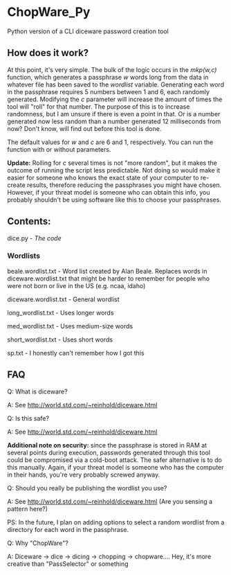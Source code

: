 # ChopWare_Py
Python version of a CLI diceware password creation tool

## How does it work?
At this point, it's very simple. The bulk of the logic occurs in the *mkp(w,c)* function, which generates a passphrase *w* words long from the data in whatever file has been saved to the *wordlist* variable. Generating each word in the passphrase requires 5 numbers between 1 and 6, each randomly generated. Modifying the *c* parameter will increase the amount of times the tool will "roll" for that number. The purpose of this is to increase randomness, but I am unsure if there is even a point in that. Or is a number generated now less random than a number generated 12 milliseconds from now? Don't know, will find out before this tool is done. 

The default values for *w* and *c* are 6 and 1, respectively. You can run the function with or without parameters.

**Update:** Rolling for *c* several times is not "more random", but it makes the outcome of running the script less predictable. Not doing so would make it easier for someone who knows the exact state of your computer to re-create results, therefore reducing the passphrases you might have chosen. However, if your threat model is someone who can obtain this info, you probably shouldn't be using software like this to choose your passphrases. 

## Contents:
dice.py - *The code*

### Wordlists
  
beale.wordlist.txt - Word list created by Alan Beale. Replaces words in diceware.wordlist.txt that might be harder to remember for people who were not born or live in the US (e.g. ncaa, idaho)

diceware.wordlist.txt - General wordlist

long_wordlist.txt - Uses longer words

med_wordlist.txt - Uses medium-size words

short_wordlist.txt - Uses short words

sp.txt - I honestly can't remember how I got this

## FAQ

Q: What is diceware?

A: See http://world.std.com/~reinhold/diceware.html



Q: Is this safe?

A: See http://world.std.com/~reinhold/diceware.html

**Additional note on security:** since the passphrase is stored in RAM at several points during execution, passwords generated through this tool could be compromised via a cold-boot attack. The safer alternative is to do this manually. Again, if your threat model is someone who has the computer in their hands, you're very probably screwed anyway.


Q: Should you really be publishing the wordlist you use?

A: See http://world.std.com/~reinhold/diceware.html (Are you sensing a pattern here?)

PS: In the future, I plan on adding options to select a random wordlist from a directory for each word in the passphrase.



Q: Why "ChopWare"?

A: Diceware -> dice -> dicing -> chopping -> chopware.... Hey, it's more creative than "PassSelector" or something
